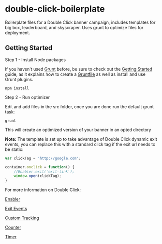 # double-click-boilerplate
Boilerplate files for a Double Click banner campaign, includes templates for big box, leaderboard, and skyscraper. Uses grunt to optimize files for deployment.

## Getting Started

Step 1 - Install Node packages

If you haven't used [Grunt](http://gruntjs.com/) before, be sure to check out the [Getting Started](http://gruntjs.com/getting-started) guide, as it explains how to create a [Gruntfile](http://gruntjs.com/sample-gruntfile) as well as install and use Grunt plugins.

```shell
npm install
```

Step 2 - Run optimizer

Edit and add files in the src folder, once you are done run the default grunt task:

```shell
grunt
```

This will create an optimized version of your banner in an opted directory

**Note:** The template is set up to take advantage of Double Click dynamic exit events, you can replace this with a standard click tag if the exit url needs to be static:

```js
var clickTag = 'http://google.com';

container.onclick = function() {
    //Enabler.exit('exit-link');
    window.open(clickTag);
}
```

For more information on Double Click:

[Enabler](https://support.google.com/richmedia/answer/2922448?hl=en&ref_topic=2922400)

[Exit Events](https://support.google.com/richmedia/answer/2922415?hl=en)

[Custom Tracking](https://support.google.com/richmedia/answer/2672519?hl=en&ref_topic=2922400)

[Counter](https://support.google.com/richmedia/answer/2672585?hl=en&ref_topic=2922400)

[Timer](https://support.google.com/richmedia/answer/2672558?hl=en&ref_topic=2922400)